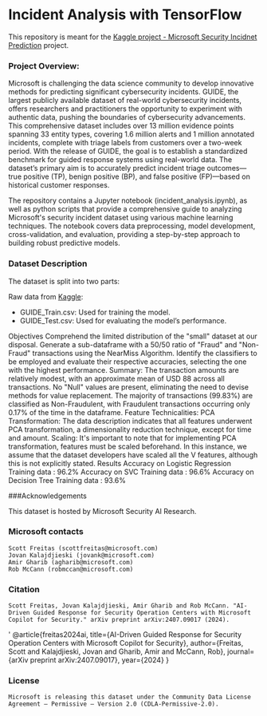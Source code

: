 # Incident Analysis with TensorFlow

This repository is meant for the [Kaggle project - Microsoft Security Incidnet Prediction](https://www.kaggle.com/datasets/Microsoft/microsoft-security-incident-prediction) project.

### Project Overview:

Microsoft is challenging the data science community to develop innovative methods for predicting significant cybersecurity incidents. GUIDE, the largest publicly available dataset of real-world cybersecurity incidents, offers researchers and practitioners the opportunity to experiment with authentic data, pushing the boundaries of cybersecurity advancements. This comprehensive dataset includes over 13 million evidence points spanning 33 entity types, covering 1.6 million alerts and 1 million annotated incidents, complete with triage labels from customers over a two-week period. With the release of GUIDE, the goal is to establish a standardized benchmark for guided response systems using real-world data. The dataset’s primary aim is to accurately predict incident triage outcomes—true positive (TP), benign positive (BP), and false positive (FP)—based on historical customer responses.

The repository contains a Jupyter notebook (incident_analysis.ipynb), as well as python scripts that provide a comprehensive guide to analyzing Microsoft's security incident dataset using various machine learning techniques. The notebook covers data preprocessing, model development, cross-validation, and evaluation, providing a step-by-step approach to building robust predictive models.

### Dataset Description

The dataset is split into two parts:

Raw data from [Kaggle](https://www.kaggle.com/datasets/Microsoft/microsoft-security-incident-prediction/data):
- GUIDE_Train.csv: Used for training the model.
- GUIDE_Test.csv: Used for evaluating the model’s performance.

Objectives
Comprehend the limited distribution of the "small" dataset at our disposal.
Generate a sub-dataframe with a 50/50 ratio of "Fraud" and "Non-Fraud" transactions using the NearMiss Algorithm.
Identify the classifiers to be employed and evaluate their respective accuracies, selecting the one with the highest performance.
Summary:
The transaction amounts are relatively modest, with an approximate mean of USD 88 across all transactions.
No "Null" values are present, eliminating the need to devise methods for value replacement.
The majority of transactions (99.83%) are classified as Non-Fraudulent, with Fraudulent transactions occurring only 0.17% of the time in the dataframe.
Feature Technicalities:
PCA Transformation: The data description indicates that all features underwent PCA transformation, a dimensionality reduction technique, except for time and amount.
Scaling: It's important to note that for implementing PCA transformation, features must be scaled beforehand. In this instance, we assume that the dataset developers have scaled all the V features, although this is not explicitly stated.
Results
Accuracy on Logistic Regression Training data : 96.2%
Accuracy on SVC Training data : 96.6%
Accuracy on Decision Tree Training data : 93.6%

###Acknowledgements

This dataset is hosted by Microsoft Security AI Research.

### Microsoft contacts

    Scott Freitas (scottfreitas@microsoft.com)
    Jovan Kalajdjieski (jovank@microsoft.com)
    Amir Gharib (agharib@microsoft.com)
    Rob McCann (robmccan@microsoft.com)

### Citation

    Scott Freitas, Jovan Kalajdjieski, Amir Gharib and Rob McCann. "AI-Driven Guided Response for Security Operation Centers with Microsoft Copilot for Security." arXiv preprint arXiv:2407.09017 (2024).
'
@article{freitas2024ai,
title={AI-Driven Guided Response for Security Operation Centers with Microsoft Copilot for Security},
author={Freitas, Scott and Kalajdjieski, Jovan and Gharib, Amir and McCann, Rob},
journal={arXiv preprint arXiv:2407.09017},
year={2024}
}

### License

    Microsoft is releasing this dataset under the Community Data License Agreement – Permissive – Version 2.0 (CDLA-Permissive-2.0).